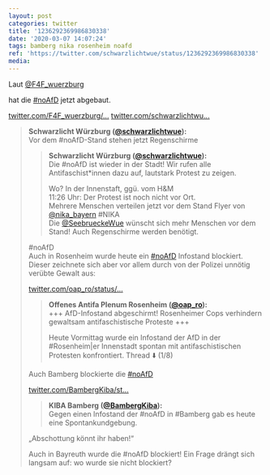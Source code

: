 ```yaml
---
layout: post
categories: twitter
title: '1236292369986830338'
date: '2020-03-07 14:07:24'
tags: bamberg nika rosenheim noafd
ref: 'https://twitter.com/schwarzlichtwue/status/1236292369986830338'
media:
---
```

Laut [@F4F_wuerzburg](https://twitter.com/F4F_wuerzburg)

hat die [#noAfD](/t/noafd) jetzt abgebaut.

[twitter.com/F4F_wuerzburg/…](https://twitter.com/F4F_wuerzburg/status/1236287907759108096?s=19) [twitter.com/schwarzlichtwu…](https://twitter.com/schwarzlichtwue/status/1236271741078568960) 
> <b>Schwarzlicht Würzburg ([@schwarzlichtwue](https://twitter.com/schwarzlichtwue)):</b>  
>Vor dem #noAfD-Stand stehen jetzt Regenschirme     
>> <b>Schwarzlicht Würzburg ([@schwarzlichtwue](https://twitter.com/schwarzlichtwue)):</b>    
>>Die #noAfD ist wieder in der Stadt! Wir rufen alle Antifaschist\*innen dazu auf, lautstark Protest zu zeigen.    
>>    
>>Wo? In der Innenstaft, ggü. vom H&amp;M      
>>11:26 Uhr: Der Protest ist noch nicht vor Ort.      
>>Mehrere Menschen verteilen jetzt vor dem Stand Flyer von [@nika_bayern](https://twitter.com/nika_bayern) #NIKA      
>>Die [@SeebrueckeWue](https://twitter.com/SeebrueckeWue) wünscht sich mehr Menschen vor dem Stand! Auch Regenschirme werden benötigt.     
>  
>  
>#noAfD    
>Auch in Rosenheim wurde heute ein [#noAfD](/t/noafd) Infostand blockiert. Dieser zeichnete sich aber vor allem durch von der Polizei unnötig verübte Gewalt aus:  
>  
>[twitter.com/oap_ro/status/…](https://twitter.com/oap_ro/status/1236305191005237249?s=19)   
>> <b>Offenes Antifa Plenum Rosenheim ([@oap_ro](https://twitter.com/oap_ro)):</b>    
>>+++ AfD-Infostand abgeschirmt! Rosenheimer Cops verhindern gewaltsam antifaschistische Proteste +++    
>>    
>>    
>>    
>>Heute Vormittag wurde ein Infostand der AfD in der #Rosenheim|er Innenstadt spontan mit antifaschistischen Protesten konfrontiert. Thread ⬇️ (1/8)      
>  
>  
>Auch Bamberg blockierte die [#noAfD](/t/noafd)   
>  
>[twitter.com/BambergKiba/st…](https://twitter.com/BambergKiba/status/1236284780016271363?s=19)   
>> <b>KIBA Bamberg ([@BambergKiba](https://twitter.com/BambergKiba)):</b>    
>>Gegen einen Infostand der #noAfD in #Bamberg gab es heute eine Spontankundgebung.      
>  
>  
>„Abschottung könnt ihr haben!“  
>  
>  
>  
>Auch in Bayreuth wurde die #noAfD blockiert! Ein Frage drängt sich langsam auf: wo wurde sie nicht blockiert?    

